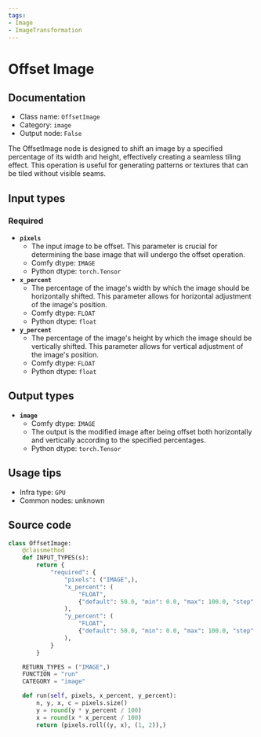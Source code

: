 ```yaml
---
tags:
- Image
- ImageTransformation
---
```


# Offset Image
## Documentation
- Class name: `OffsetImage`
- Category: `image`
- Output node: `False`

The OffsetImage node is designed to shift an image by a specified percentage of its width and height, effectively creating a seamless tiling effect. This operation is useful for generating patterns or textures that can be tiled without visible seams.
## Input types
### Required
- **`pixels`**
    - The input image to be offset. This parameter is crucial for determining the base image that will undergo the offset operation.
    - Comfy dtype: `IMAGE`
    - Python dtype: `torch.Tensor`
- **`x_percent`**
    - The percentage of the image's width by which the image should be horizontally shifted. This parameter allows for horizontal adjustment of the image's position.
    - Comfy dtype: `FLOAT`
    - Python dtype: `float`
- **`y_percent`**
    - The percentage of the image's height by which the image should be vertically shifted. This parameter allows for vertical adjustment of the image's position.
    - Comfy dtype: `FLOAT`
    - Python dtype: `float`
## Output types
- **`image`**
    - Comfy dtype: `IMAGE`
    - The output is the modified image after being offset both horizontally and vertically according to the specified percentages.
    - Python dtype: `torch.Tensor`
## Usage tips
- Infra type: `GPU`
- Common nodes: unknown


## Source code
```python
class OffsetImage:
    @classmethod
    def INPUT_TYPES(s):
        return {
            "required": {
                "pixels": ("IMAGE",),
                "x_percent": (
                    "FLOAT",
                    {"default": 50.0, "min": 0.0, "max": 100.0, "step": 1},
                ),
                "y_percent": (
                    "FLOAT",
                    {"default": 50.0, "min": 0.0, "max": 100.0, "step": 1},
                ),
            }
        }

    RETURN_TYPES = ("IMAGE",)
    FUNCTION = "run"
    CATEGORY = "image"

    def run(self, pixels, x_percent, y_percent):
        n, y, x, c = pixels.size()
        y = round(y * y_percent / 100)
        x = round(x * x_percent / 100)
        return (pixels.roll((y, x), (1, 2)),)

```
